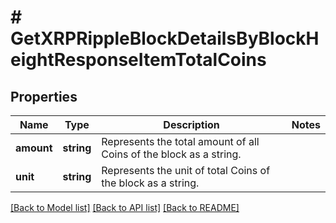 # # GetXRPRippleBlockDetailsByBlockHeightResponseItemTotalCoins

## Properties

Name | Type | Description | Notes
------------ | ------------- | ------------- | -------------
**amount** | **string** | Represents the total amount of all Coins of the block as a string. |
**unit** | **string** | Represents the unit of total Coins of the block as a string. |

[[Back to Model list]](../../README.md#models) [[Back to API list]](../../README.md#endpoints) [[Back to README]](../../README.md)
